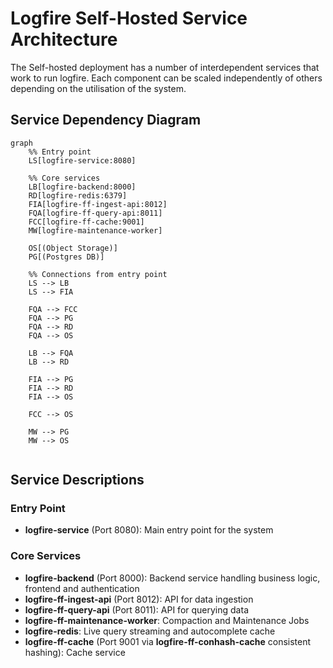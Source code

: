 # Logfire Self-Hosted Service Architecture

The Self-hosted deployment has a number of interdependent services that work to run logfire.  Each component can be scaled independently of others depending on the utilisation of the system.

## Service Dependency Diagram

```mermaid
graph
    %% Entry point
    LS[logfire-service:8080]

    %% Core services
    LB[logfire-backend:8000]
    RD[logfire-redis:6379]
    FIA[logfire-ff-ingest-api:8012]
    FQA[logfire-ff-query-api:8011]
    FCC[logfire-ff-cache:9001]
    MW[logfire-maintenance-worker]

    OS[(Object Storage)]
    PG[(Postgres DB)]

    %% Connections from entry point
    LS --> LB
    LS --> FIA

    FQA --> FCC
    FQA --> PG
    FQA --> RD
    FQA --> OS

    LB --> FQA
    LB --> RD

    FIA --> PG
    FIA --> RD
    FIA --> OS

    FCC --> OS

    MW --> PG
    MW --> OS


```

## Service Descriptions

### Entry Point
- **logfire-service** (Port 8080): Main entry point for the system

### Core Services
- **logfire-backend** (Port 8000): Backend service handling business logic, frontend and authentication
- **logfire-ff-ingest-api** (Port 8012): API for data ingestion
- **logfire-ff-query-api** (Port 8011): API for querying data
- **logfire-ff-maintenance-worker**:  Compaction and Maintenance Jobs
- **logfire-redis**: Live query streaming and autocomplete cache
- **logfire-ff-cache** (Port 9001 via **logfire-ff-conhash-cache** consistent hashing): Cache service

